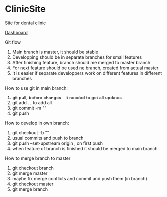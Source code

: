 # ClinicSite
Site for dental clinic

[Dashboard](https://trello.com/b/8GDwPlRE/clinic-site)

Git flow
1. Main branch is master, it should be stable
2. Developping should be in separate branches for small features
3. After finishing feature, branch should me merged to master branch
4. For next feature should be used ne branch, created from actual master
5. It is easier if separate developpers work on different features in different branches

How to use git in main branch:
1. git pull, before changes - it needed to get all updates
2. git add . , to add all
3. git commit -m "<commit message>"
4. git push

How to develop in own branch:
1. git checkout -b "<branch-name>"
2. usual commits and push to branch
3. git push –set-upstream origin <branchName>, on first push
4. when feature of branch is finished it should be merged to main branch

How to merge branch to master
1. git checkout branch
2. git merge master
3. maybe fix merge conflicts and commit and push them  (in branch)
4. git checkout master
5. git merge branch